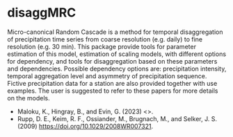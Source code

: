 # disaggMRC


Micro-canonical Random Cascade is a method for temporal disaggregation of precipitation time series 
  from coarse resolution (e.g. daily) to fine resolution (e.g. 30 min). 
  This package provide tools for parameter estimation of this model, estimation of scaling models, with different options 
  for dependency, and tools for disaggregation based on these parameters and dependencies. 
  Possible dependency options are: precipitation intensity, temporal aggregation level and asymmetry of precipitation sequence.
  Fictive precipitation data for a station are also provided together with use examples. 
  The user is suggested to refer to these papers for more details on the models. 
  - Maloku, K., Hingray, B., and Evin, G. (2023) <>.
  - Rupp, D. E., Keim, R. F., Ossiander, M., Brugnach, M., and Selker, J. S. (2009) <https://doi.org/10.1029/2008WR007321>. 
